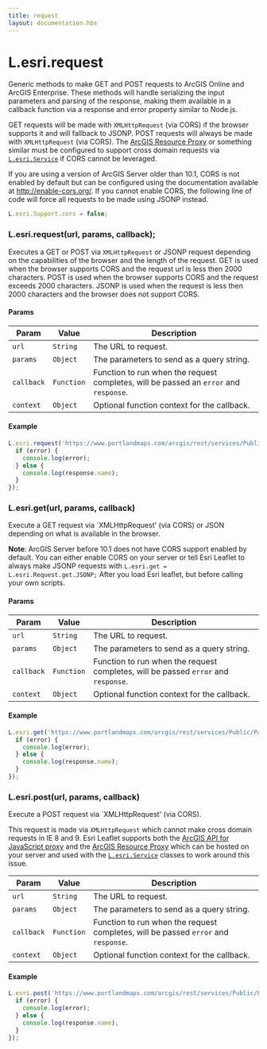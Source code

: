 ```yaml
---
title: request
layout: documentation.hbs
---
```


# L.esri.request

Generic methods to make GET and POST requests to ArcGIS Online and ArcGIS Enterprise. These methods will handle serializing the input parameters and parsing of the response, making them available in a callback function via a response and error property similar to Node.js.

GET requests will be made with `XMLHttpRequest` (via CORS) if the browser supports it and will fallback to JSONP. POST requests will always be made with `XMLHttpRequest` (via CORS). The [ArcGIS Resource Proxy](https://github.com/Esri/resource-proxy) or something similar must be configured to support cross domain requests via [`L.esri.Service`]({{assets}}api-reference/services/service.html) if CORS cannot be leveraged.

If you are using a version of ArcGIS Server older than 10.1, CORS is not enabled by default but can be configured using the documentation available at http://enable-cors.org/. If you cannot enable CORS, the following line of code will force all requests to be made using JSONP instead.

```js
L.esri.Support.cors = false;
```

### L.esri.request(url, params, callback);

Executes a GET or POST via `XMLHttpRequest` or JSONP request depending on the capabilities of the browser and the length of the request. GET is used when the browser supports CORS and the request url is less then 2000 characters. POST is used when the browser supports CORS and the request exceeds 2000 characters. JSONP is used when the request is less then 2000 characters and the browser does not support CORS.

#### Params

| Param | Value | Description |
| --- | --- | --- |
| `url` | `String`| The URL to request. |
| `params` | `Object` | The parameters to send as a query string. |
| `callback` | `Function` | Function to run when the request completes, will be passed an `error` and `response`. |
| `context` | `Object` | Optional function context for the callback. |

#### Example

```js
L.esri.request('https://www.portlandmaps.com/arcgis/rest/services/Public/Parks_Misc/MapServer/21/', {}, function (error, response) {
  if (error) {
    console.log(error);
  } else {
    console.log(response.name);
  }
});
```

### L.esri.get(url, params, callback)

Execute a GET request via `XMLHttpRequest' (via CORS) or JSON depending on what is available in the browser.

**Note**: ArcGIS Server before 10.1 does not have CORS support enabled by default. You can either enable CORS on your server or tell Esri Leaflet to always make JSONP requests with `L.esri.get = L.esri.Request.get.JSONP;` After you load Esri leaflet, but before calling your own scripts.

#### Params

| Param | Value | Description |
| --- | --- | --- |
| `url` | `String`| The URL to request. |
| `params` | `Object` | The parameters to send as a query string. |
| `callback` | `Function` | Function to run when the request completes, will be passed `error` and `response`. |
| `context` | `Object` | Optional function context for the callback. |

#### Example

```js
L.esri.get('https://www.portlandmaps.com/arcgis/rest/services/Public/Parks_Misc/MapServer/21/', {}, function (error, response) {
  if (error) {
    console.log(error);
  } else {
    console.log(response.name);
  }
});
```

### L.esri.post(url, params, callback)

Execute a POST request via `XMLHttpRequest' (via CORS).

This request is made via `XMLHttpRequest` which cannot make cross domain requests in IE 8 and 9. Esri Leaflet supports both the [ArcGIS API for JavaScript proxy](https://developers.arcgis.com/javascript/jshelp/ags_proxy.html) and the [ArcGIS Resource Proxy](https://github.com/Esri/resource-proxy) which can be hosted on your server and used with the [`L.esri.Service`]({{assets}}api-reference/services/service.html) classes to work around this issue.

| Param | Value | Description |
| --- | --- | --- |
| `url` | `String`| The URL to request. |
| `params` | `Object` | The parameters to send as a query string. |
| `callback` | `Function` | Function to run when the request completes, will be passed `error` and `response`. |
| `context` | `Object` | Optional function context for the callback. |

#### Example

```js
L.esri.post('https://www.portlandmaps.com/arcgis/rest/services/Public/Parks_Misc/MapServer/21/', {}, function (error, response) {
  if (error) {
    console.log(error);
  } else {
    console.log(response.name);
  }
});
```
